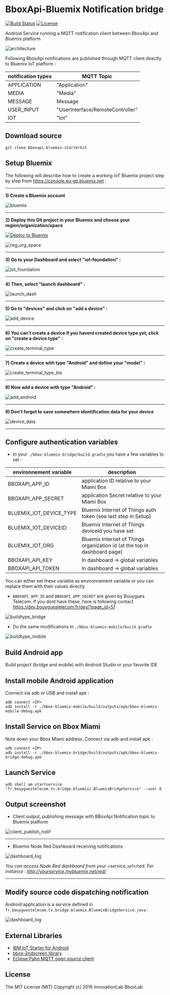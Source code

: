 # BboxApi-Bluemix Notification bridge

[![Build Status](https://travis-ci.org/BboxLab/bboxapi-bluemix-starterkit.svg)](https://travis-ci.org/BboxLab/bboxapi-bluemix-starterkit)
[![License](http://img.shields.io/:license-mit-blue.svg)](LICENSE.md)

Android Service running a MQTT notification client between BboxApi and Bluemix platform

![architecture](img/architecture.png)

Following BboxApi notifications are published through MQTT client directly to Bluemix IoT platform : 


| notification types | MQTT Topic |
|--------------------|-------------------|
| APPLICATION         |  "Application" |
| MEDIA     |     "Media"       |
| MESSAGE |     Message         |
| USER_INPUT   |   "UserInterface/RemoteController"      |
| IOT        |    "Iot"    |

## Download source

```
git clone bboxapi-bluemix-starterkit
```

## Setup Bluemix

The following will describe how to create a working IoT Bluemix project step by step from https://console.eu-gb.bluemix.net :

<hr/>

<b>1) Create a Bluemix account</b>

![bluemix](img/bluemix_logo.png)

<hr/>

<b>2) Deploy this Git project in your Bluemix and choose your region/organization/space</b>

[![Deploy to Bluemix](https://bluemix.net/deploy/button.png)](https://bluemix.net/deploy?repository=https://github.com/edevregille/node-red-bluemix-starter.git)

![reg_org_space](img/reg_org_space.png)
<hr/>

<b>3) Go to your Dashboard and select "iot-foundation" : </b>

![iot_foundation](img/iot_foundation.png)
<hr/>

<b>4) Then, select "launch dashboard" : </b>

![launch_dash](img/launch_dash.png)
<hr/>

<b>5) Go to "devices" and click on "add a device" :</b>

![add_device](img/add_device.png)
<hr/>

<b>6) You can't create a device if you havent created device type yet, click on "create a device type" :</b>

![create_terminal_type](img/create_terminal_type.png)
<hr/>

<b>7) Create a device with type "Android" and define your "model" :</b>

![create_terminal_type_bis](img/create_terminal_type_bis.png)
<hr/>

<b>8) Now add a device with type "Android" : </b>

![add_android](img/add_android.png)
<hr/>

<b>9) Don't forget to save somewhere identification data for your device </b>

![device_data](img/device_data.png)
<hr/>


## Configure authentication variables

* In your `./bbox-bluemix-bridge/build.gradle` you have a few variables to set :

| environnement variable | description |
|--------------------|-------------------|
| BBOXAPI_APP_ID         | application ID relative to your Miami Box  |
| BBOXAPI_APP_SECRET     | application Secret relative to your Miami Box             |
| BLUEMIX_IOT_DEVICE_TYPE | Bluemix Internet of Things auth token (see last step in Setup)              |
| BLUEMIX_IOT_DEVICEID   | Bluemix Internet of Things deviceId you have set              |
| BLUEMIX_IOT_ORG        | Bluemix Internet of Things organization id (at the top in dashboard page)        |
| BBOXAPI_API_KEY        | In dashboard -> global variables  |
| BBOXAPI_API_TOKEN      | In dashboard -> global variables             |

You can either set these variable as environnement variable or you can replace them with their values directly

* `BBOXAPI_APP_ID` and `BBOXAPI_APP_SECRET` are given by Bouygues Telecom. If you dont have these, here is following contact https://dev.bouyguestelecom.fr/dev/?page_id=51

![buildtype_bridge](img/buildtype_bridge.png)

* Do the same modifications in `./bbox-bluemix-mobile/build.gradle`

![buildtype_mobile](img/buildtype_mobile.png)

## Build Android app

Build project (bridge and mobile) with Android Studio or your favorite IDE

## Install mobile Android application

Connect via adb or USB and install apk :  

```
adb connect <IP>
adb install -r ./bbox-bluemix-mobile/build/outputs/apk/bbox-bluemix-mobile-debug.apk
```

## Install Service on Bbox Miami

Note down your Bbox Miami <IP> address.
Connect via adb and install apk :  

```
adb connect <IP>
adb install -r ./bbox-bluemix-bridge/build/outputs/apk/bbox-bluemix-bridge-debug.apk
```

## Launch Service

```
adb shell am startservice  "fr.bouyguestelecom.tv.bridge.bluemix/.BluemixBridgeService" --user 0
```

## Output screenshot

* Client output, publishing message with BBoxApi Notification topic to Bluemix platform

![client_publish_notif](img/client_publish_notif.png)
<hr/>

* Bluemix Node Red Dashboard receiving notifications

![dashboard_log](img/dashboard_log.png)

<i>You can access Node Red dashboard from your <service_url>/red. For instance : http://yourservice.mybluemix.net/red/</i>

<hr/>

## Modify source code dispatching notification

Android application is a service defined in `fr.bouyguestelecom.tv.bridge.bluemix.BluemixBridgeService.java` :

![dashboard_log](img/dispatch_notification.png)

## External Libraries

* <a href="https://github.com/ibm-messaging/iot-starter-for-android">IBM IoT Starter for Android</a>
* <a href="https://github.com/BboxLab/bbox-2ndscreen-android">bbox-2ndscreen library</a>
* <a href="http://www.eclipse.org/paho/">Eclipse Paho MQTT open source client</a>

## License

The MIT License (MIT) Copyright (c) 2016 InnovationLab BboxLab

